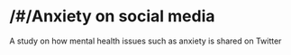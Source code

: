 # /#/Anxiety on social media 
 A study on how mental health issues such as anxiety is shared on Twitter
